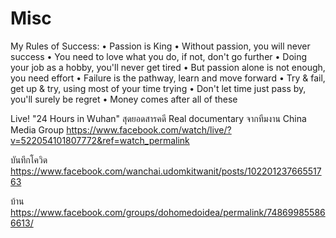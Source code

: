 # Misc

My Rules of Success: 
• Passion is King 
• Without passion, you will never success
• You need to love what you do, if not, don't go further
• Doing your job as a hobby, you'll never get tired 
• But passion alone is not enough, you need effort
• Failure is the pathway, learn and move forward
• Try & fail, get up & try, using most of your time trying
• Don't let time just pass by, you'll surely be regret
• Money comes after all of these

Live! "24 Hours in Wuhan" สุดยอดสารคดี Real documentary จากทีมงาน China Media Group
https://www.facebook.com/watch/live/?v=522054101807772&ref=watch_permalink

บันทึกโควิด
https://www.facebook.com/wanchai.udomkitwanit/posts/10220123766551763

บ้าน
https://www.facebook.com/groups/dohomedoidea/permalink/748699855866613/
